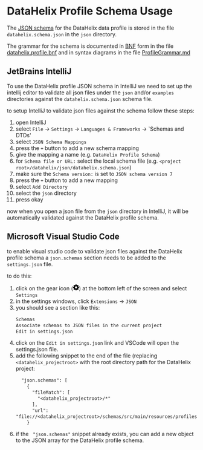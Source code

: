 # DataHelix Profile Schema Usage

The [JSON schema](https://json-schema.org/) for the DataHelix data profile is stored in the file `datahelix.schema.json` in the `json` directory.

The grammar for the schema is documented in [BNF](https://en.wikipedia.org/wiki/Backus%E2%80%93Naur_form) form in the file [datahelix.profile.bnf](../schemas/src/main/resources/profileschema/0.1/datahelix.profile.bnf) and in syntax diagrams in the file [ProfileGrammar.md](ProfileGrammar.md)

## JetBrains IntelliJ

To use the DataHelix profile JSON schema in IntelliJ we need to  set up the intellij editor to validate all json files under the `json` and/or `examples` directories against the `datahelix.schema.json` schema file.

to setup IntelliJ to validate json files against the schema follow these steps:

1. open IntelliJ
1. select `File` -> `Settings` -> `Languages & Frameworks` -> `Schemas and DTDs'
1. select `JSON Schema Mappings`
1. press the `+` button to add a new schema mapping
1. give the mapping a name (e.g. `DataHelix Profile Schema`)
1. for `Schema file or URL:` select the local schema file (e.g. `<project root>/datahelix/json/datahelix.schema.json`)
1. make sure the `Schema version:` is set to `JSON schema version 7`
1. press the `+` button to add a new mapping
1. select `Add Directory`
1. select the `json` directory
1. press okay

now when you open a json file from the `json` directory in IntelliJ, it will be automatically validated against the DataHelix profile schema.


## Microsoft Visual Studio Code

to enable visual studio code to validate json files against the DataHelix profile schema a `json.schemas` section needs to be added to the `settings.json` file.

to do this:

1. click on the gear icon (<img src="../wikiimages/settingsicon.png" width="16" height="16">) at the bottom left of the screen and select `Settings`
1. in the settings windows, click `Extensions` -> `JSON`
1. you should see a section like this:
    ```
    Schemas
    Associate schemas to JSON files in the current project
    Edit in settings.json
    ```
1. click on the `Edit in settings.json` link and VSCode will open the settings.json file.
1. add the following snippet to the end of the file (replacing `<datahelix_projectroot>` with the root directory path for the DataHelix project:
    ```
      "json.schemas": [
        {
          "fileMatch": [
            "<datahelix_projectroot>/*"
          ],
          "url": "file://<datahelix_projectroot>/schemas/src/main/resources/profileschema/0.1/datahelix.schema.json"
        }
    ```
1. if the ` "json.schemas"` snippet already exists, you can add a new object to the JSON array for the DataHelix profile schema.



